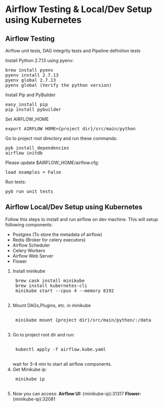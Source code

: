 # Airflow Testing & Local/Dev Setup using Kubernetes

## Airflow Testing
Airflow unit tests, DAG integrity tests and Pipeline definition tests

Install Python 2.7.13 using pyenv:
<pre>
brew install pyenv
pyenv install 2.7.13
pyenv global 2.7.13
pyenv global (Verify the python version)
</pre>

Install Pip and PyBuilder
<pre>
easy_install pip
pip install pybuilder
</pre>

Set AIRFLOW_HOME
<pre>
export AIRFLOW_HOME={project dir}/src/main/python
</pre>

Go to project root directory and run these commands:
<pre>
pyb install_dependencies
airflow initdb
</pre>

Please update $AIRFLOW_HOME/airflow.cfg:
<pre>
load_examples = False
</pre>

Run tests:
<pre>
pyb run_unit_tests
</pre>

## Airflow Local/Dev Setup using Kubernetes

Follow this steps to install and run airflow on dev machine. This will setup following components: <br />
   * Postgres (To store the metadata of airflow)
   * Redis (Broker for celery executors)
   * Airflow Scheduler
   * Celery Workers
   * Airflow Web Server
   * Flower

1) Install minikube
    <pre>
    brew cask install minikube
    brew install kubernetes-cli
    minikube start --cpus 4 --memory 8192
    </pre>
2) Mount DAGs,Plugins, etc. in minikube
    <pre> 
    minikube mount {project dir}/src/main/python/:/data
    </pre>
3) Go to project root dir and run:
    <pre> 
    kubectl apply -f airflow.kube.yaml
    </pre>
    wait for 3-4 min to start all airflow components.
4) Get Minikube ip:
    <pre>
    minikube ip
    </pre>
5) Now you can access: 
    **Airflow UI:** {minikube-ip}:31317 
    **Flower:** {minikube-ip}:32081

